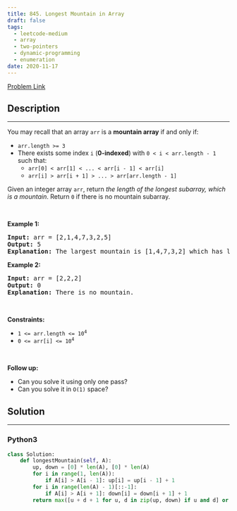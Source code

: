 ```yaml
---
title: 845. Longest Mountain in Array
draft: false
tags: 
  - leetcode-medium
  - array
  - two-pointers
  - dynamic-programming
  - enumeration
date: 2020-11-17
---
```


[Problem Link](https://leetcode.com/problems/longest-mountain-in-array/)

## Description

---
<p>You may recall that an array <code>arr</code> is a <strong>mountain array</strong> if and only if:</p>

<ul>
	<li><code>arr.length &gt;= 3</code></li>
	<li>There exists some index <code>i</code> (<strong>0-indexed</strong>) with <code>0 &lt; i &lt; arr.length - 1</code> such that:
	<ul>
		<li><code>arr[0] &lt; arr[1] &lt; ... &lt; arr[i - 1] &lt; arr[i]</code></li>
		<li><code>arr[i] &gt; arr[i + 1] &gt; ... &gt; arr[arr.length - 1]</code></li>
	</ul>
	</li>
</ul>

<p>Given an integer array <code>arr</code>, return <em>the length of the longest subarray, which is a mountain</em>. Return <code>0</code> if there is no mountain subarray.</p>

<p>&nbsp;</p>
<p><strong class="example">Example 1:</strong></p>

<pre>
<strong>Input:</strong> arr = [2,1,4,7,3,2,5]
<strong>Output:</strong> 5
<strong>Explanation:</strong> The largest mountain is [1,4,7,3,2] which has length 5.
</pre>

<p><strong class="example">Example 2:</strong></p>

<pre>
<strong>Input:</strong> arr = [2,2,2]
<strong>Output:</strong> 0
<strong>Explanation:</strong> There is no mountain.
</pre>

<p>&nbsp;</p>
<p><strong>Constraints:</strong></p>

<ul>
	<li><code>1 &lt;= arr.length &lt;= 10<sup>4</sup></code></li>
	<li><code>0 &lt;= arr[i] &lt;= 10<sup>4</sup></code></li>
</ul>

<p>&nbsp;</p>
<p><strong>Follow up:</strong></p>

<ul>
	<li>Can you solve it using only one pass?</li>
	<li>Can you solve it in <code>O(1)</code> space?</li>
</ul>


## Solution

---
### Python3
``` py title='longest-mountain-in-array'
class Solution:
    def longestMountain(self, A):
        up, down = [0] * len(A), [0] * len(A)
        for i in range(1, len(A)):
            if A[i] > A[i - 1]: up[i] = up[i - 1] + 1
        for i in range(len(A) - 1)[::-1]:
            if A[i] > A[i + 1]: down[i] = down[i + 1] + 1
        return max([u + d + 1 for u, d in zip(up, down) if u and d] or [0])
        
```

